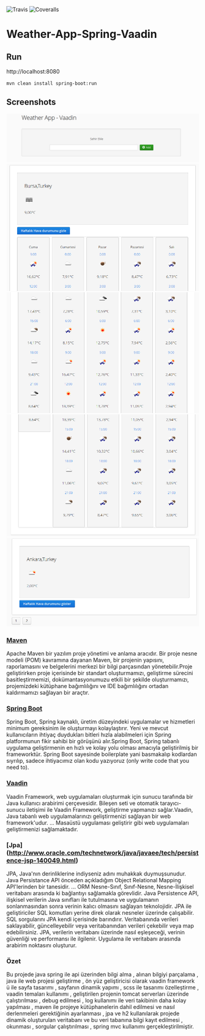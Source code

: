 ![Travis](https://travis-ci.org/merteroglu/Weather-App-Spring-Vaadin.svg?branch=master)
![Coveralls](https://coveralls.io/repos/github/merteroglu/Weather-App-Spring-Vaadin/badge.svg)

# Weather-App-Spring-Vaadin

## Run

http://localhost:8080

```
mvn clean install spring-boot:run
```

## Screenshots
 ![Screenshot](https://github.com/merteroglu/Weather-App-Spring-Vaadin/blob/master/screenshots/Screenshot-1.png)
 ![Screenshot](https://github.com/merteroglu/Weather-App-Spring-Vaadin/blob/master/screenshots/Screenshot-2.png)
 ![Screenshot](https://github.com/merteroglu/Weather-App-Spring-Vaadin/blob/master/screenshots/Screenshot-3.png)
 ![Screenshot](https://github.com/merteroglu/Weather-App-Spring-Vaadin/blob/master/screenshots/Screenshot-4.png)
 ![Screenshot](https://github.com/merteroglu/Weather-App-Spring-Vaadin/blob/master/screenshots/Screenshot-5.png)

### [Maven](https://maven.apache.org/)

Apache Maven bir yazılım proje yönetimi ve anlama aracıdır. Bir proje nesne modeli (POM) kavramına dayanan Maven, bir projenin yapısını, raporlamasını ve belgelerini merkezi bir bilgi parçasından yönetebilir.Proje geliştirirken proje içerisinde bir standart oluşturmamızı, geliştirme sürecini basitleştirmemizi, dokümantasyonumuzu etkili bir şekilde oluşturmamızı, projemizdeki kütüphane bağımlılığını ve IDE bağımlılığını ortadan kaldırmamızı sağlayan bir araçtır.

### [Spring Boot](https://github.com/spring-projects/spring-boot)

Spring Boot, Spring kaynaklı, üretim düzeyindeki uygulamalar ve hizmetleri minimum gereksinim ile oluşturmayı kolaylaştırır. Yeni ve mevcut kullanıcıların ihtiyaç duydukları bitleri hızla alabilmeleri için Spring platformunun fikir sahibi bir görüşünü alır.Spring Boot, Spring tabanlı uygulama geliştirmenin en hızlı ve kolay yolu olması amacıyla geliştirilmiş bir frameworktür. Spring Boot sayesinde boilerplate yani basmakalıp kodlardan sıyrılıp, sadece ihtiyacımız olan kodu yazıyoruz (only write code that you need to).
 
### [Vaadin](https://vaadin.com/)

Vaadin Framework, web uygulamaları oluşturmak için sunucu tarafında bir Java kullanıcı arabirimi çerçevesidir. Bileşen seti ve otomatik tarayıcı-sunucu iletişimi ile Vaadin Framework, geliştirme yapmanızı sağlar.Vaadin, Java tabanlı web uygulamalarınızı geliştirmenizi sağlayan bir web framework'udur. ... Masaüstü uygulaması geliştirir gibi web uygulamaları geliştirmenizi sağlamaktadır.

### [Jpa] (http://www.oracle.com/technetwork/java/javaee/tech/persistence-jsp-140049.html)

JPA, Java'nın derinliklerine indiyseniz adını muhakkak duymuşsunudur. Java Persistance API önceden açıkladığım Object Relational Mapping API'lerinden bir tanesidir. ... ORM Nesne-Sınıf, Sınıf-Nesne, Nesne-İlişkisel veritabanı arasında ki bağlantıyı sağlamakla görevlidir.
Java Persistence API, ilişkisel verilerin Java sınıfları ile tutulmasına ve uygulamanın sonlanmasından sonra verinin kalıcı olmasını sağlayan teknolojidir. JPA ile geliştiriciler SQL komutları yerine direk olarak nesneler üzerinde çalışabilir. SQL sorgularını JPA kendi içerisinde barındırır. Veritabanında verileri saklayabilir, güncelleyebilir veya veritabanından verileri çekebilir veya map edebilirsiniz. JPA, verilerin veritabanı üzerinde nasıl eşleşeceği, verinin güvenliği ve performansı ile ilgilenir. Uygulama ile veritabanı arasında arabirim noktasını oluşturur.

### Özet

Bu projede java spring ile api üzerinden bilgi alma , alınan bilgiyi parçalama , java ile web projesi geliştirme , ön yüz geliştiricisi olarak vaadin framework ü ile sayfa tasarımı , sayfanın dinamik yapımı , scss ile tasarımı özelleştirme , vaadin temaları kullanımı , geliştirilen projenin tomcat serverları üzerinde çalıştırılması , debug edilmesi , log kullanımı ile veri takibinin daha kolay yapılması , maven ile projeye kütüphanelerin dahil edilmesi ve nasıl derlenmeleri gerektiğinin ayarlanması , jpa ve h2 kullanılarak projede dinamik oluşturulan veritabanı ve bu veri tabanına bilgi kayıt edilmesi , okunması , sorgular çalıştırılması , spring mvc kullanımı gerçekleştirilmiştir.
